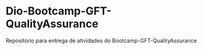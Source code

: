 # Dio-Bootcamp-GFT-QualityAssurance
Repositório para entrega de atividades do Bootcamp-GFT-QualityAssurance
